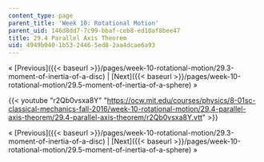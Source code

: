 ```yaml
---
content_type: page
parent_title: 'Week 10: Rotational Motion'
parent_uid: 146d8dd7-7c99-bbaf-ceb8-ed10af8bee47
title: 29.4 Parallel Axis Theorem
uid: 4949b040-1b53-2446-5ed8-2aa4dcae6a93
---
```


« [Previous]({{< baseurl >}}/pages/week-10-rotational-motion/29.3-moment-of-inertia-of-a-disc) | [Next]({{< baseurl >}}/pages/week-10-rotational-motion/29.5-moment-of-inertia-of-a-sphere) »

{{< youtube "r2Qb0vsxa8Y" "https://ocw.mit.edu/courses/physics/8-01sc-classical-mechanics-fall-2016/week-10-rotational-motion/29.4-parallel-axis-theorem/29.4-parallel-axis-theorem/r2Qb0vsxa8Y.vtt" >}}

« [Previous]({{< baseurl >}}/pages/week-10-rotational-motion/29.3-moment-of-inertia-of-a-disc) | [Next]({{< baseurl >}}/pages/week-10-rotational-motion/29.5-moment-of-inertia-of-a-sphere) »